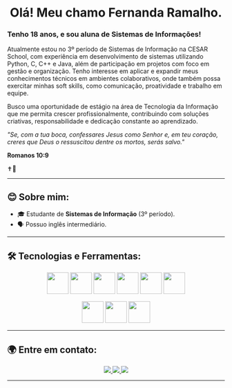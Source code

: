 <h1 align="center">Olá! Meu chamo Fernanda Ramalho. </h1>
<h3>Tenho 18 anos, e sou aluna de Sistemas de Informações!</h3>
<p>Atualmente estou no 3º período de Sistemas de Informação na CESAR School, com experiência em desenvolvimento de sistemas utilizando Python, C, C++ e Java, além de participação em projetos com foco em gestão e organização. Tenho interesse em aplicar e expandir meus conhecimentos técnicos em ambientes colaborativos, onde também possa exercitar minhas soft skills, como comunicação, proatividade e trabalho em equipe.

Busco uma oportunidade de estágio na área de Tecnologia da Informação que me permita crescer profissionalmente, contribuindo com soluções criativas, responsabilidade e dedicação constante ao aprendizado.</p>

<p>
<i>"Se, com a tua boca, confessares Jesus como Senhor e, em teu coração, creres que Deus o ressuscitou dentre os mortos, serás salvo."</i>

<b>Romanos 10:9</b>
</p>

✝️🤍

---

## 😊 Sobre mim:
- 🎓 Estudante de **Sistemas de Informação** (3º período).
- 🗣️ Possuo inglês intermediário.


---

## 🛠️ Tecnologias e Ferramentas:
<p align="center">
  <img src="https://cdn.jsdelivr.net/gh/devicons/devicon/icons/python/python-original.svg" width="50" height="50"/>
  <img src="https://cdn.jsdelivr.net/gh/devicons/devicon/icons/react/react-original.svg" width="50" height="50"/>
  <img src="https://cdn.jsdelivr.net/gh/devicons/devicon/icons/nodejs/nodejs-original.svg" width="50" height="50"/>
  <img src="https://cdn.jsdelivr.net/gh/devicons/devicon/icons/mysql/mysql-original.svg" width="50" height="50"/>
  <img src="https://cdn.jsdelivr.net/gh/devicons/devicon/icons/git/git-original.svg" width="50" height="50"/>
  <img src="https://cdn.jsdelivr.net/gh/devicons/devicon/icons/github/github-original.svg" width="50" height="50"/>        
</p>
<p align="center">
  <img src="https://cdn.jsdelivr.net/gh/devicons/devicon/icons/javascript/javascript-original.svg" width="50" height="50"/>
  <img src="https://cdn.jsdelivr.net/gh/devicons/devicon/icons/html5/html5-original.svg" width="50" height="50"/>
  <img src="https://cdn.jsdelivr.net/gh/devicons/devicon/icons/css3/css3-original.svg" width="50" height="50"/>
</p>

---

## 🌍 Entre em contato:
<p align="center">
  <a href="https://www.linkedin.com/in/fernandaramalhob/" target="_blank">
    <img src="https://img.shields.io/badge/-LinkedIn-blue?style=for-the-badge&logo=linkedin&logoColor=white" />
  </a>
  <a href="mailto:seuemail@gmail.com">
    <img src="https://img.shields.io/badge/-Email-red?style=for-the-badge&logo=gmail&logoColor=white" />
  </a>
  <a href="https://github.com/seu-usuario">
    <img src="https://img.shields.io/badge/-GitHub-181717?style=for-the-badge&logo=github&logoColor=white" />
  </a>
</p>

---

